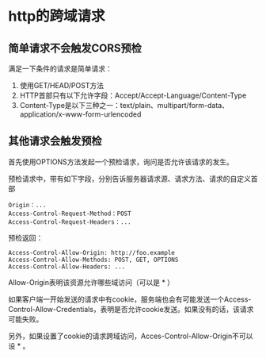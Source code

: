 # http的跨域请求

## 简单请求不会触发CORS预检
满足一下条件的请求是简单请求：
1. 使用GET/HEAD/POST方法
2. HTTP首部只有以下允许字段：Accept/Accept-Language/Content-Type
3. Content-Type是以下三种之一：text/plain、multipart/form-data、application/x-www-form-urlencoded

## 其他请求会触发预检
首先使用OPTIONS方法发起一个预检请求，询问是否允许该请求的发生。

预检请求中，带有如下字段，分别告诉服务器请求源、请求方法、请求的自定义首部
```
Origin：...
Access-Control-Request-Method：POST
Access-Control-Request-Headers：...
```
预检返回：
```
Access-Control-Allow-Origin: http://foo.example
Access-Control-Allow-Methods: POST, GET, OPTIONS
Access-Control-Allow-Headers: ...
```
Allow-Origin表明该资源允许哪些域访问（可以是 * ）

如果客户端一开始发送的请求中有cookie，服务端也会有可能发送一个Access-Control-Allow-Credentials，表明是否允许cookie发送。如果没有的话，该请求可能失败。

另外，如果设置了cookie的请求跨域访问，Acces-Control-Allow-Origin不可以设 * 。